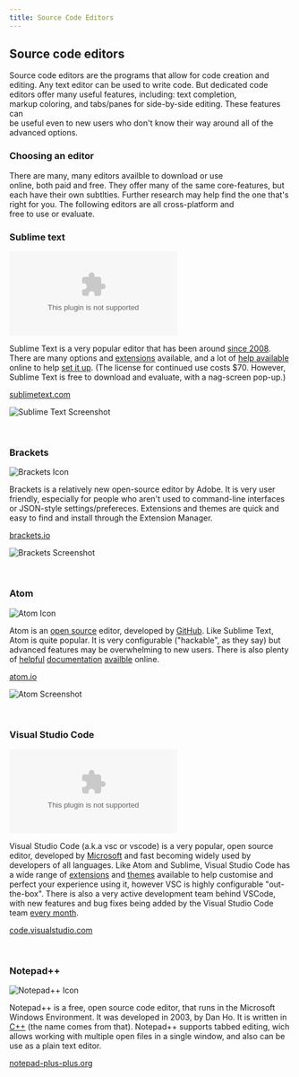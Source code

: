 ```yaml
---
title: Source Code Editors
---
```

## Source code editors

Source code editors are the programs that allow for code creation and  
editing. Any text editor can be used to write code. But dedicated code  
editors offer many useful features, including: text completion,  
markup coloring, and tabs/panes for side-by-side editing. These features can  
be useful even to new users who don't know their way around all of the  
advanced options.

### Choosing an editor

There are many, many editors availble to download or use  
online, both paid and free. They offer many of the same core-features, but  
each have their own subtlties. Further research may help find the one that's  
right for you. The following editors are all cross-platform and  
free to use or evaluate.
  
  
### Sublime text

![Sublime Text Icon](https://logo.clearbit.com/sublimetext.com)

Sublime Text is a very popular editor that has been around <a href='https://www.sublimetext.com/blog/articles/one-point-oh' target='_blank' rel='nofollow'>since 2008</a>. There are many options and <a href='https://packagecontrol.io/' target='_blank' rel='nofollow'>extensions</a> available, and a lot of <a href='http://stackoverflow.com/search?q=sublime+text' target='_blank' rel='nofollow'>help available</a> online to help <a href='http://www.websightdesigns.com/wiki/Setting_up_Sublime_Text_3' target='_blank' rel='nofollow'>set it up</a>. (The license for continued use costs $70\. However, Sublime Text is free to download and evaluate, with a nag-screen pop-up.)

<a href='https://www.sublimetext.com/' target='_blank' rel='nofollow'>sublimetext.com</a>

![Sublime Text Screenshot](//discourse-user-assets.s3.amazonaws.com/original/2X/6/63f774c31a7b1a439bcef9d11e95463b6998310e.png)
  
&nbsp;
  
### Brackets

![Brackets Icon](https://logo.clearbit.com/brackets.io)

Brackets is a relatively new open-source editor by Adobe. It is very user friendly, especially for people who aren't used to command-line interfaces or JSON-style settings/prefereces. Extensions and themes are quick and easy to find and install through the Extension Manager.

<a href='http://brackets.io/' target='_blank' rel='nofollow'>brackets.io</a>

![Brackets Screenshot](//discourse-user-assets.s3.amazonaws.com/original/2X/2/2f395a58d24ed551ed8440a10ae640777f1143b6.png)
  
&nbsp;
  
### Atom

![Atom Icon](https://logo.clearbit.com/atom.io)

Atom is an <a href='https://github.com/atom/atom' target='_blank' rel='nofollow'>open source</a> editor, developed by <a href='https://github.com/' target='_blank' rel='nofollow'>GitHub</a>. Like Sublime Text, Atom is quite popular. It is very configurable ("hackable", as they say) but advanced features may be overwhelming to new users. There is also plenty of <a href='http://readwrite.com/2014/05/20/github-atom-5-tips-getting-started-tutorial-corey-johnson/' target='_blank' rel='nofollow'>helpful</a> <a href='http://flight-manual.atom.io/' target='_blank' rel='nofollow'>documentation</a> <a href='http://stackoverflow.com/search?q=atom' target='_blank' rel='nofollow'>availble</a> online.

<a href='https://atom.io/' target='_blank' rel='nofollow'>atom.io</a>

![Atom Screenshot](//discourse-user-assets.s3.amazonaws.com/original/2X/8/8016e7c0937e8ce6fcb6104c9aee0026443912f5.png)

&nbsp;

### Visual Studio Code

![Visual Studio Code Icon](https://logo.clearbit.com/code.visualstudio.com)

Visual Studio Code (a.k.a vsc or vscode) is a very popular, open source editor, developed by <a href="https://www.microsoft.com" target="_blank" rel="nofollow">Microsoft</a> and fast becoming widely used by developers of all languages. Like Atom and Sublime, Visual Studio Code has a wide range of <a href="https://marketplace.visualstudio.com/VSCode" target="_blank" rel="nofollow">extensions</a> and <a href="https://marketplace.visualstudio.com/search?target=VSCode&category=Themes&sortBy=Downloads" target="_blank" rel="nofollow">themes</a> available to help customise and perfect your experience using it, however VSC is highly configurable "out-the-box". There is also a very active development team behind VSCode, with new features and bug fixes being added by the Visual Studio Code team <a href="https://code.visualstudio.com/updates" target="_blank" rel="nofollow">every month</a>.

<a href='https://code.visualstudio.com/' target='_blank' rel='nofollow'>code.visualstudio.com</a>

&nbsp;

### Notepad++

![Notepad++ Icon](https://upload.wikimedia.org/wikipedia/commons/0/0f/Notepad%2B%2B_Logo.png)

Notepad++ is a free, open source code editor, that runs in the Microsoft Windows Environment. It was developed in 2003, by Dan Ho. It is written in <a href='www.cplusplus.com' target='_blank' rel='nofollow'>C++</a> (the name comes from that). Notepad++ supports tabbed editing, wich allows working with multiple open files in a single window, and also can be use as a plain text editor.

<a href='https://notepad-plus-plus.org' target='_blank' rel='nofollow'>notepad-plus-plus.org</a>

